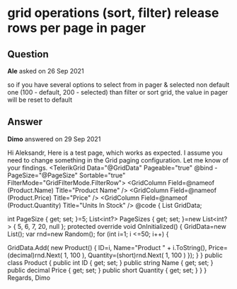 # grid operations (sort, filter) release rows per page in pager

## Question

**Ale** asked on 26 Sep 2021

so if you have several options to select from in pager & selected non default one (100 - default, 200 - selected) than filter or sort grid, the value in pager will be reset to default

## Answer

**Dimo** answered on 29 Sep 2021

Hi Aleksandr, Here is a test page, which works as expected. I assume you need to change something in the Grid paging configuration. Let me know of your findings. <TelerikGrid Data="@GridData" Pageable="true" @bind -PageSize="@PageSize" Sortable="true" FilterMode="GridFilterMode.FilterRow">
<GridSettings>
<GridPagerSettings PageSizes="@PageSizes" />
</GridSettings>
<GridColumns>
<GridColumn Field=@nameof (Product.Name) Title="Product Name" />
<GridColumn Field=@nameof (Product.Price) Title="Price" />
<GridColumn Field=@nameof (Product.Quantity) Title="Units In Stock" />
</GridColumns>
</TelerikGrid> @code {
List<Product> GridData;

int PageSize { get; set; }=5;
List<int?> PageSizes { get; set; }=new List<int?> { 5, 6, 7, 20, null }; protected override void OnInitialized()
{
GridData=new List<Product>(); var rnd=new Random(); for (int i=1; i <=50; i++)
{

GridData.Add( new Product()
{
ID=i,
Name="Product " + i.ToString(),
Price=(decimal)rnd.Next( 1, 100 ),
Quantity=(short)rnd.Next( 1, 100 )
});
}
} public class Product
{ public int ID { get; set; } public string Name { get; set; } public decimal Price { get; set; } public short Quantity { get; set; }
}
} Regards, Dimo
